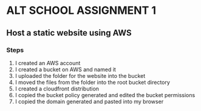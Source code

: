 # ALT SCHOOL ASSIGNMENT 1
## Host a static website using AWS

### Steps

1. I created an AWS account
2. I created a bucket on AWS and named it
3. I uploaded the folder for the website into the bucket
4. I moved the files from the folder into the root bucket directory
5. I created a cloudfront distribution
6. I copied the bucket policy generated and edited the bucket permissions
7. I copied the domain generated and pasted into my browser
